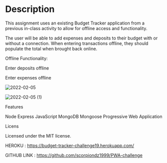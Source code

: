 # Description


This assignment uses an existing Budget Tracker application from a previous in-class activity to allow for offline access and functionality.

The user will be able to add expenses and deposits to their budget with or without a connection. When entering transactions offline, they should populate the total when brought back online.

Offline Functionality:

Enter deposits offline

Enter expenses offline


![2022-02-05](https://user-images.githubusercontent.com/84550325/152664147-4acb5809-506e-43a9-ab5c-90883b9e8d8e.png)


![2022-02-05 (1)](https://user-images.githubusercontent.com/84550325/152664164-43b20fa3-28d6-4529-b0c7-17a44fad857e.png)


Features


Node
Express
JavaScript
MongoDB
Mongoose
Progressive Web Application


Licens

Licensed under the MIT license.


HEROKU : https://budget-tracker-challenge19.herokuapp.com/

GITHUB LINK : https://github.com/scorpiondz1999/PWA-challenge
